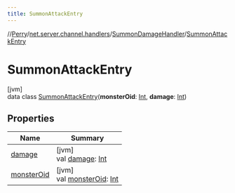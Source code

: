 ```yaml
---
title: SummonAttackEntry
---
```

//[Perry](../../../../index.html)/[net.server.channel.handlers](../../index.html)/[SummonDamageHandler](../index.html)/[SummonAttackEntry](index.html)



# SummonAttackEntry



[jvm]\
data class [SummonAttackEntry](index.html)(**monsterOid**: [Int](https://kotlinlang.org/api/latest/jvm/stdlib/kotlin/-int/index.html), **damage**: [Int](https://kotlinlang.org/api/latest/jvm/stdlib/kotlin/-int/index.html))



## Properties


| Name | Summary |
|---|---|
| [damage](damage.html) | [jvm]<br>val [damage](damage.html): [Int](https://kotlinlang.org/api/latest/jvm/stdlib/kotlin/-int/index.html) |
| [monsterOid](monster-oid.html) | [jvm]<br>val [monsterOid](monster-oid.html): [Int](https://kotlinlang.org/api/latest/jvm/stdlib/kotlin/-int/index.html) |

